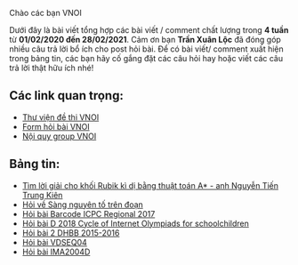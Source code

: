 Chào các bạn VNOI 

Dưới đây là bài viết tổng hợp các bài viết / comment chất lượng trong **4 tuần** từ **01/02/2020 đến 28/02/2021**. Cảm ơn bạn **Trần Xuân Lộc** đã đóng góp nhiều câu trả lời bổ ích cho post hỏi bài. Để có bài viết/ comment xuất hiện trong bảng tin, các bạn hãy cố gắng đặt các câu hỏi hay hoặc viết các câu trả lời thật hữu ích nhé! 

## Các link quan trọng:
* [Thư viện đề thi VNOI](https://drive.google.com/drive/folders/1LBcmCf7TEwKJeaIgDRk-BBkHQbkHyR3n?usp=sharing)
* [Form hỏi bài VNOI](https://www.facebook.com/groups/VNOIForum/permalink/3591035067583968/)
* [Nội quy group VNOI](https://www.facebook.com/groups/VNOIForum/permalink/3551923554828453/)

## Bảng tin:
* [Tìm lời giải cho khối Rubik kì dị bằng thuật toán A* - anh Nguyễn Tiến Trung Kiên](https://www.facebook.com/groups/VNOIForum/permalink/3973973202623484/)
* [Hỏi về Sàng nguyên tố trên đoạn](https://www.facebook.com/groups/VNOIForum/post_insights/3945174585503346/)
* [Hỏi bài Barcode ICPC Regional 2017](https://www.facebook.com/groups/VNOIForum/permalink/3982820615072076/)
* [Hỏi bài D 2018 Cycle of Internet Olympiads for schoolchildren](https://www.facebook.com/groups/VNOIForum/permalink/3978433445510793/)
* [Hỏi bài 2 DHBB 2015-2016](https://www.facebook.com/groups/VNOIForum/permalink/3972378412782963/)
* [Hỏi bài VDSEQ04](https://www.facebook.com/groups/VNOIForum/permalink/3942443519109786/)
* [Hỏi bài IMA2004D](https://www.facebook.com/groups/VNOIForum/permalink/3971271216227016/)